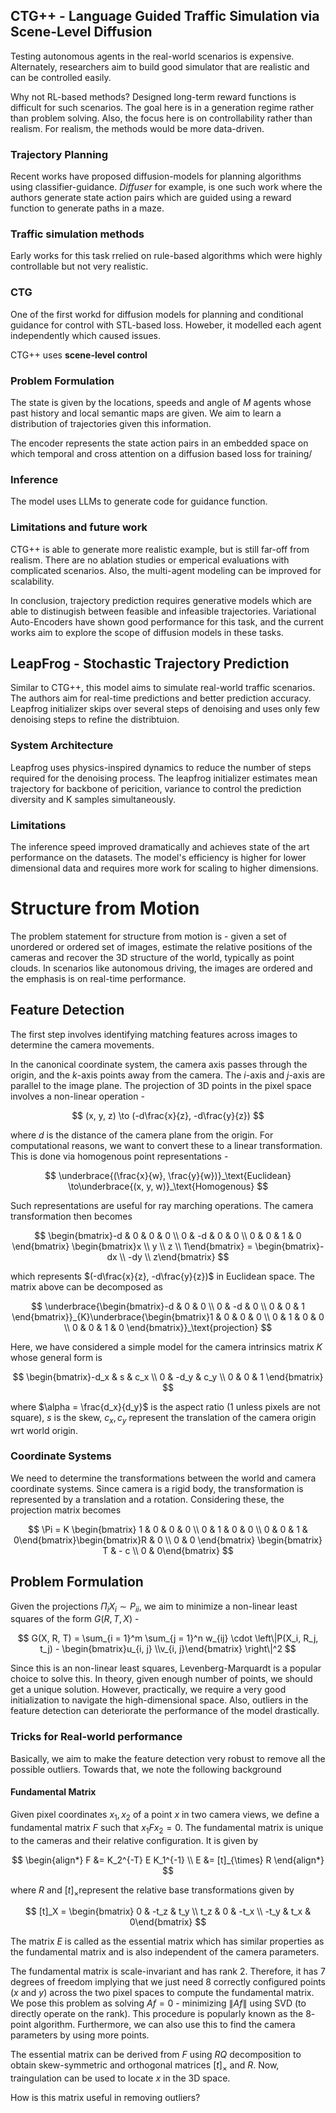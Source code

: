 ## CTG++ - Language Guided Traffic Simulation via Scene-Level Diffusion

Testing autonomous agents in the real-world scenarios is expensive. Alternately, researchers aim to build good simulator that are realistic and can be controlled easily. 

Why not RL-based methods? Designed long-term reward functions is difficult for such scenarios. The goal here is in a generation regime rather than problem solving. Also, the focus here is on controllability rather than realism. For realism, the methods would be more data-driven.

### Trajectory Planning

Recent works have proposed diffusion-models for planning algorithms using classifier-guidance. *Diffuser* for example, is one such work where the authors generate state action pairs which are guided using a reward function to generate paths in a maze. 

### Traffic simulation methods

Early works for this task rrelied on rule-based algorithms which were highly controllable but not very realistic.

### CTG

One of the first workd for diffusion models for planning and conditional guidance for control with STL-based loss. Howeber, it modelled each agent independently which caused issues.

CTG++ uses **scene-level control** 

### Problem Formulation

The state is given by the locations, speeds and angle of $M$ agents whose past history and local semantic maps are given. We aim to learn a distribution of trajectories given this information. 

The encoder represents the state action pairs in an embedded space on which temporal and cross attention on a diffusion based loss for training/ 

### Inference

The model uses LLMs to generate code for guidance function. 

### Limitations and future work

CTG++ is able to generate more realistic example, but is still far-off from realism. There are no ablation studies or emperical evaluations with complicated scenarios. Also, the multi-agent modeling can be improved for scalability. 

In conclusion, trajectory prediction requires generative models which are able to distinugish between feasible and infeasible trajectories. Variational Auto-Encoders have shown good performance for this task, and the current works aim to explore the scope of diffusion models in these tasks. 

## LeapFrog - Stochastic Trajectory Prediction

Similar to CTG++, this model aims to simulate real-world traffic scenarios. The authors aim for real-time predictions and better prediction accuracy. Leapfrog initializer skips over several steps of denoising and uses only few denoising steps to refine the distribtuion.

### System Architecture

Leapfrog uses physics-inspired dynamics to reduce the number of steps required for the denoising process. The leapfrog initializer estimates mean trajectory for backbone of pericition, variance to control the prediction diversity and K samples simultaneously. 

### Limitations

The inference speed improved dramatically and achieves state of the art performance on the datasets. The model's efficiency is higher for lower dimensional data and requires more work for scaling to higher dimensions. 

# Structure from Motion

The problem statement for structure from motion is - given a set of unordered or ordered set of images, estimate the relative positions of the cameras and recover the 3D structure of the world, typically as point clouds. In scenarios like autonomous driving, the images are ordered and the emphasis is on real-time performance. 

## Feature Detection

The first step involves identifying matching features across images to determine the camera movements. 

In the canonical coordinate system, the camera axis passes through the origin, and the $k$-axis points away from the camera. The $i$-axis and $j$-axis are parallel to the image plane. The projection of 3D points in the pixel space involves a non-linear operation -

$$
(x, y, z) \to (-d\frac{x}{z}, -d\frac{y}{z})
$$

where $d$ is the distance of the camera plane from the origin. For computational reasons, we want to convert these to a linear transformation. This is done via homogenous point representations -

$$
\underbrace{(\frac{x}{w}, \frac{y}{w})}_\text{Euclidean} \to\underbrace{(x, y, w)}_\text{Homogenous}
$$

Such representations are useful for ray marching operations. The camera transformation then becomes

$$
\begin{bmatrix}-d & 0 & 0 & 0 \\ 0 & -d & 0 & 0 \\ 0 & 0 & 1 & 0 \end{bmatrix} \begin{bmatrix}x \\ y \\ z \\ 1\end{bmatrix} =  \begin{bmatrix}-dx \\ -dy \\ z\end{bmatrix}
$$

which represents $(-d\frac{x}{z}, -d\frac{y}{z})$ in Euclidean space. The matrix above can be decomposed as 

$$
\underbrace{\begin{bmatrix}-d & 0 & 0  \\ 0 & -d & 0  \\ 0 & 0 & 1  \end{bmatrix}}_{K}\underbrace{\begin{bmatrix}1 & 0 & 0 & 0 \\ 0 & 1 & 0 & 0 \\ 0 & 0 & 1 & 0 \end{bmatrix}}_\text{projection}
$$

Here, we have considered a simple model for the camera intrinsics matrix $K$ whose general form is

$$
\begin{bmatrix}-d_x & s & c_x  \\ 0 & -d_y & c_y  \\ 0 & 0 & 1  \end{bmatrix}
$$

where $\alpha = \frac{d_x}{d_y}$ is the aspect ratio (1 unless pixels are not square), $s$ is the skew, $c_x, c_y$ represent the translation of the camera origin wrt world origin.

### Coordinate Systems

We need to determine the transformations between the world and camera coordinate systems. Since camera is a rigid body, the transformation is represented by a translation and a rotation. Considering these, the projection matrix becomes

$$
\Pi = K \begin{bmatrix} 1 & 0 & 0 & 0 \\ 0 & 1 & 0 & 0 \\ 0 & 0 & 1 & 0\end{bmatrix}\begin{bmatrix}R & 0 \\ 0 & 0 \end{bmatrix} \begin{bmatrix} T & - c \\ 0 & 0\end{bmatrix}
$$

## Problem Formulation

Given the projections $\Pi_i X_i \sim P_{ii}$, we aim to minimize a non-linear least squares of the form $G(R, T, X)$ - 

$$
G(X, R, T) = \sum_{i = 1}^m \sum_{j = 1}^n w_{ij} \cdot \left\|P(X_i, R_j, t_j) - \begin{bmatrix}u_{i, j} \\v_{i, j}\end{bmatrix} \right\|^2
$$

Since this is an non-linear least squares, Levenberg-Marquardt is a popular choice to solve this. In theory, given enough number of points, we should get a unique solution. However, practically, we require a very good initialization to navigate the high-dimensional space. Also, outliers in the feature detection can deteriorate the performance of the model drastically.

### Tricks for Real-world performance

Basically, we aim to make the feature detection very robust to remove all the possible outliers. Towards that, we note the following background

#### Fundamental Matrix

Given pixel coordinates $x_1, x_2$ of a point $x$ in two camera views, we define a fundamental matrix $F$ such that $x_1Fx_2 = 0$. The fundamental matrix is unique to the cameras and their relative configuration. It is given by

$$
\begin{align*}
F &= K_2^{-T} E K_1^{-1} \\
E &= [t]_{\times} R
\end{align*}
$$

where $R$ and  $[t]_\times$represent the relative base transformations given by

$$
[t]_X = \begin{bmatrix} 0 & -t_z & t_y \\ t_z & 0 & -t_x \\ -t_y & t_x & 0\end{bmatrix}
$$

The matrix $E$ is called as the essential matrix which has similar properties as the fundamental matrix and is also independent of the camera parameters. 

The fundamental matrix is scale-invariant and has rank $2$. Therefore, it has $7$ degrees of freedom implying that we just need $8$ correctly configured points ($x$ and $y$) across the two pixel spaces to compute the fundamental matrix. We pose this problem as solving $Af = 0$ - minimizing $\|Af\|$ using SVD (to directly operate on the rank). This procedure is popularly known as the $8$-point algorithm. Furthermore, we can also use this to find the camera parameters by using more points.

The essential matrix can be derived from $F$ using $RQ$ decomposition to obtain skew-symmetric and orthogonal matrices $[t]_\times$ and $R$.  Now, traingulation can be used to locate $x$ in the 3D space. 

How is this matrix useful in removing outliers?


